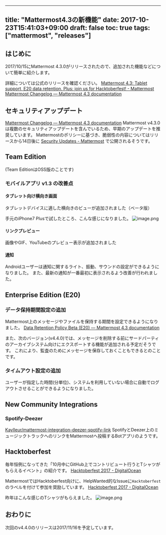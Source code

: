
---
title: "Mattermost4.3の新機能"
date: 2017-10-23T15:41:03+09:00
draft: false
toc: true
tags: ["mattermost", "releases"]
---

## はじめに

2017/10/15にMattermost 4.3.0がリリースされたので、追加された機能などについて簡単に紹介します。

詳細については公式のリリースを確認ください。
[Mattermost 4\.3: Tablet support, E20 data retention\. Plus: join us for Hacktoberfest\! \- Mattermost](https://about.mattermost.com/blog/mattermost-4-3/)
[Mattermost Changelog — Mattermost 4\.3 documentation](https://docs.mattermost.com/administration/changelog.html#release-v4-3-0)

## セキュリティアップデート

[Mattermost Changelog — Mattermost 4\.3 documentation](https://docs.mattermost.com/administration/changelog.html#security-update)
Mattermost v4.3.0は複数のセキュリティアップデートを含んでいるため、早期のアップデートを推奨しています。
Mattermostのポリシーに基づき、脆弱性の内容についてはリリースから14日後に [Security Updates \- Mattermost](https://about.mattermost.com/security-updates/) で公開されるそうです。

## Team Edition
(Team EditionはOSS版のことです)

### モバイルアプリ v1.3 の改善点

#### タブレット向け横向き画面

タブレットデバイスに適した横向きのビューが追加されました（ベータ版）

手元のiPhone7 Plusで試したところ、こんな感じになりました。
![image.png](https://qiita-image-store.s3.amazonaws.com/0/9891/4a525d84-feb7-0bdb-15f8-43f62668f829.png)


#### リンクプレビュー

画像やGIF、YouTubeのプレビュー表示が追加されました

#### 通知

Androidユーザーは通知に関するライト、振動、サウンドの設定ができるようになりました。
また、最新の通知が一番最初に表示されるよう改善が行われました。

## Enterprise Edition (E20)

### データ保持期間設定の追加

Mattermost上のメッセージやファイルを保持する期間を設定できるようになりました。
[Data Retention Policy Beta \(E20\) — Mattermost 4\.3 documentation](https://docs.mattermost.com/administration/data-retention.html)

また、次のバージョン(v4.4.0)では、メッセージを削除する前にサードパーティのアーカイブシステム向けにエクスポートする機能が追加される予定だそうです。
これにより、監査のためにメッセージを保存しておくこともできるとのことです。

### タイムアウト設定の追加

ユーザーが指定した時間(分単位)、システムを利用していない場合に自動でログアウトさせることができるようになりました。

## New Community Integrations

### Spotify-Deezer

[Kaylleur/mattermost\-integration\-deezer\-spotify\-link](https://github.com/Kaylleur/mattermost-integration-deezer-spotify-link)
SpotifyとDeezer上のミュージックトラックへのリンクをMattermostへ投稿するBotアプリのようです。

## Hacktoberfest

毎年恒例になってきた「10月中にGitHub上でコントリビュート行うとTシャツがもらえるイベント」の紹介です。
[Hacktoberfest 2017 \- DigitalOcean](https://hacktoberfest.digitalocean.com/)

MattermostではHacktoberfest向けに、HelpWanted的なIssueに`Hacktoberfest`のラベルを付けて参加を奨励しています。
[Hacktoberfest 2017 \- DigitalOcean](https://hacktoberfest.digitalocean.com/)

昨年はこんな感じのTシャツがもらえました。
![image.png](https://qiita-image-store.s3.amazonaws.com/0/9891/27bc0e10-2001-24c0-9462-a8821da2e095.png)


## おわりに

次回のv4.4.0のリリースは2017/11/16を予定しています。


